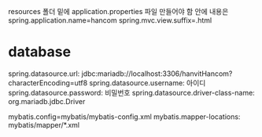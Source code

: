 resources 폴더 밑에 application.properties 파일 만들어야 함
안에 내용은
spring.application.name=hancom
spring.mvc.view.suffix=.html

# database
spring.datasource.url: jdbc:mariadb://localhost:3306/hanvitHancom?characterEncoding=utf8
spring.datasource.username: 아이디
spring.datasource.password: 비밀번호
spring.datasource.driver-class-name: org.mariadb.jdbc.Driver

mybatis.config=mybatis/mybatis-config.xml
mybatis.mapper-locations: mybatis/mapper/*.xml
